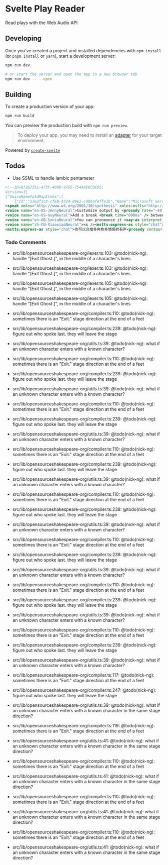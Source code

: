 # Svelte Play Reader

Read plays with the Web Audio API

## Developing

Once you've created a project and installed dependencies with `npm install` (or `pnpm install` or `yarn`), start a development server:

```bash
npm run dev

# or start the server and open the app in a new browser tab
npm run dev -- --open
```

## Building

To create a production version of your app:

```bash
npm run build
```

You can preview the production build with `npm run preview`.

> To deploy your app, you may need to install an [adapter](https://kit.svelte.dev/docs/adapters) for your target environment.

Powered by [`create-svelte`](https://github.com/sveltejs/kit/tree/master/packages/create-svelte)

## Todos

- Use SSML to handle iambic pentameter

```xml
<!--ID=B7267351-473F-409D-9765-754A8EBCDE05;
Version=1|
{"VoiceNameToIdMapItems":[
	{"Id":"27e2f1c8-cfe0-4324-88e2-cd0bafeffe1b","Name":"Microsoft Server Speech Text to Speech Voice (en-US, AriaNeural)","ShortName":"en-US-AriaNeural","Locale":"en-US","VoiceType":"StandardVoice"},{"Id":"e5e4f59b-65c6-42b2-a6e3-5985d1a1ea07","Name":"Microsoft Server Speech Text to Speech Voice (en-US, JennyNeural)","ShortName":"en-US-JennyNeural","Locale":"en-US","VoiceType":"StandardVoice"},{"Id":"e0638b39-fbd2-4497-a482-e2f65759412a","Name":"Microsoft Server Speech Text to Speech Voice (en-US, GuyNeural)","ShortName":"en-US-GuyNeural","Locale":"en-US","VoiceType":"StandardVoice"},{"Id":"4b1dc409-f234-45cf-bda5-852fa95d0e5f","Name":"Microsoft Server Speech Text to Speech Voice (en-GB, SoniaNeural)","ShortName":"en-GB-SoniaNeural","Locale":"en-GB","VoiceType":"StandardVoice"},{"Id":"5f55541d-c844-4e04-a7f8-1723ffbea4a9","Name":"Microsoft Server Speech Text to Speech Voice (zh-CN, XiaoxiaoNeural)","ShortName":"zh-CN-XiaoxiaoNeural","Locale":"zh-CN","VoiceType":"StandardVoice"},{"Id":"26014551-90d7-4f55-a622-779b8263e006","Name":"Microsoft Server Speech Text to Speech Voice (zh-CN, YunyeNeural)","ShortName":"zh-CN-YunyeNeural","Locale":"zh-CN","VoiceType":"StandardVoice"},{"Id":"1011ca97-3e33-4e7c-8dda-a22dc244bafc","Name":"Microsoft Server Speech Text to Speech Voice (zh-CN, YunxiNeural)","ShortName":"zh-CN-YunxiNeural","Locale":"zh-CN","VoiceType":"StandardVoice"}]}-->
<speak xmlns="http://www.w3.org/2001/10/synthesis" xmlns:mstts="http://www.w3.org/2001/mstts" xmlns:emo="http://www.w3.org/2009/10/emotionml" version="1.0" xml:lang="en-US"><voice name="en-US-AriaNeural"><mstts:express-as style="Cheerful">"That’s remarkable! You’re a genius!"</mstts:express-as>Mom said to her son.</voice>
<voice name="en-US-JennyNeural">Customize output by <prosody rate="-40.00%"> slowing-down the speed rate.</prosody></voice>
<voice name="en-US-GuyNeural">Add a break <break time="600ms" /> between words.</voice>
<voice name="en-GB-SoniaNeural">You can pronounce it <say-as interpret-as="spell">ASAP </say-as>or <sub alias="as soon as possible">ASAP</sub>.</voice>
<voice name="zh-CN-XiaoxiaoNeural"><s /><mstts:express-as style="chat">可以通过停顿里的高级功能“No break”，解决<phoneme alphabet="sapi" ph="fen 1 ci 2">分词</phoneme>引起的多余停顿问题。</mstts:express-as><s />
<mstts:express-as style="chat">也可以合成多角色多情感的有声<prosody contour="(49%, -40%)">书</prosody>，例如：</mstts:express-as></voice><voice name="zh-CN-YunyeNeural">黛玉冷笑道：</voice><voice name="zh-CN-XiaoxiaoNeural"><s /><mstts:express-as style="disgruntled">“我说呢，亏了绊住，不然，早就飞了来了。”</mstts:express-as><s /> </voice><voice name="zh-CN-YunyeNeural">宝玉道：</voice><voice name="zh-CN-YunxiNeural">“只许和你玩，替你解闷。不过偶然到他那里，就说这些闲话。”</voice><voice name="zh-CN-XiaoxiaoNeural"><mstts:express-as style="angry">”好没意思的话！去不去，关我什么事儿？又没叫你替我解闷儿，还许你<mstts:ttsbreak strength="none" />从此<prosody contour="(24%, +49%) (59%, -2%)">不</prosody><prosody rate="-15.00%" contour="(24%, +49%) (59%, -2%)">理</prosody><prosody contour="(24%, +49%) (59%, -2%)">我呢</prosody>！”</mstts:express-as></voice><voice name="zh-CN-YunyeNeural"><s />说着，便赌气回房去了。</voice></speak>
```

### Todo Comments



- src/lib/opensourceshakespeare-org/lexer.ts:103: @todo(nick-ng): handle "[Exit Ghost.]", in the middle of a character's lines

- src/lib/opensourceshakespeare-org/lexer.ts:103: @todo(nick-ng): handle "[Exit Ghost.]", in the middle of a character's lines

- src/lib/opensourceshakespeare-org/lexer.ts:105: @todo(nick-ng): handle "[Exit Ghost.]", in the middle of a character's lines

- src/lib/opensourceshakespeare-org/lexer.ts:105: @todo(nick-ng): handle "[Exit Ghost.]", in the middle of a character's lines




- src/lib/opensourceshakespeare-org/compiler.ts:110: @todo(nick-ng): sometimes there is an "Exit." stage direction at the end of a feet
- src/lib/opensourceshakespeare-org/compiler.ts:239: @todo(nick-ng): figure out who spoke last. they will leave the stage
- src/lib/opensourceshakespeare-org/utils.ts:39: @todo(nick-ng): what if an unknown character enters with a known character?

- src/lib/opensourceshakespeare-org/compiler.ts:110: @todo(nick-ng): sometimes there is an "Exit." stage direction at the end of a feet
- src/lib/opensourceshakespeare-org/compiler.ts:239: @todo(nick-ng): figure out who spoke last. they will leave the stage
- src/lib/opensourceshakespeare-org/utils.ts:39: @todo(nick-ng): what if an unknown character enters with a known character?

- src/lib/opensourceshakespeare-org/compiler.ts:110: @todo(nick-ng): sometimes there is an "Exit." stage direction at the end of a feet
- src/lib/opensourceshakespeare-org/compiler.ts:239: @todo(nick-ng): figure out who spoke last. they will leave the stage
- src/lib/opensourceshakespeare-org/utils.ts:39: @todo(nick-ng): what if an unknown character enters with a known character?

- src/lib/opensourceshakespeare-org/compiler.ts:110: @todo(nick-ng): sometimes there is an "Exit." stage direction at the end of a feet
- src/lib/opensourceshakespeare-org/compiler.ts:239: @todo(nick-ng): figure out who spoke last. they will leave the stage
- src/lib/opensourceshakespeare-org/utils.ts:39: @todo(nick-ng): what if an unknown character enters with a known character?

- src/lib/opensourceshakespeare-org/compiler.ts:110: @todo(nick-ng): sometimes there is an "Exit." stage direction at the end of a feet
- src/lib/opensourceshakespeare-org/compiler.ts:239: @todo(nick-ng): figure out who spoke last. they will leave the stage
- src/lib/opensourceshakespeare-org/utils.ts:39: @todo(nick-ng): what if an unknown character enters with a known character?

- src/lib/opensourceshakespeare-org/compiler.ts:110: @todo(nick-ng): sometimes there is an "Exit." stage direction at the end of a feet
- src/lib/opensourceshakespeare-org/compiler.ts:239: @todo(nick-ng): figure out who spoke last. they will leave the stage
- src/lib/opensourceshakespeare-org/utils.ts:39: @todo(nick-ng): what if an unknown character enters with a known character?

- src/lib/opensourceshakespeare-org/compiler.ts:110: @todo(nick-ng): sometimes there is an "Exit." stage direction at the end of a feet
- src/lib/opensourceshakespeare-org/compiler.ts:239: @todo(nick-ng): figure out who spoke last. they will leave the stage
- src/lib/opensourceshakespeare-org/utils.ts:39: @todo(nick-ng): what if an unknown character enters with a known character?

- src/lib/opensourceshakespeare-org/compiler.ts:110: @todo(nick-ng): sometimes there is an "Exit." stage direction at the end of a feet
- src/lib/opensourceshakespeare-org/compiler.ts:239: @todo(nick-ng): figure out who spoke last. they will leave the stage
- src/lib/opensourceshakespeare-org/utils.ts:39: @todo(nick-ng): what if an unknown character enters with a known character?

- src/lib/opensourceshakespeare-org/compiler.ts:117: @todo(nick-ng): sometimes there is an "Exit." stage direction at the end of a feet
- src/lib/opensourceshakespeare-org/compiler.ts:247: @todo(nick-ng): figure out who spoke last. they will leave the stage
- src/lib/opensourceshakespeare-org/utils.ts:39: @todo(nick-ng): what if an unknown character enters with a known character in the same stage direction?

- src/lib/opensourceshakespeare-org/compiler.ts:119: @todo(nick-ng): sometimes there is an "Exit." stage direction at the end of a feet
- src/lib/opensourceshakespeare-org/utils.ts:41: @todo(nick-ng): what if an unknown character enters with a known character in the same stage direction?

- src/lib/opensourceshakespeare-org/compiler.ts:110: @todo(nick-ng): sometimes there is an "Exit." stage direction at the end of a feet
- src/lib/opensourceshakespeare-org/utils.ts:41: @todo(nick-ng): what if an unknown character enters with a known character in the same stage direction?

- src/lib/opensourceshakespeare-org/compiler.ts:110: @todo(nick-ng): sometimes there is an "Exit." stage direction at the end of a feet
- src/lib/opensourceshakespeare-org/utils.ts:41: @todo(nick-ng): what if an unknown character enters with a known character in the same stage direction?

- src/lib/opensourceshakespeare-org/compiler.ts:110: @todo(nick-ng): sometimes there is an "Exit." stage direction at the end of a feet
- src/lib/opensourceshakespeare-org/utils.ts:41: @todo(nick-ng): what if an unknown character enters with a known character in the same stage direction?
